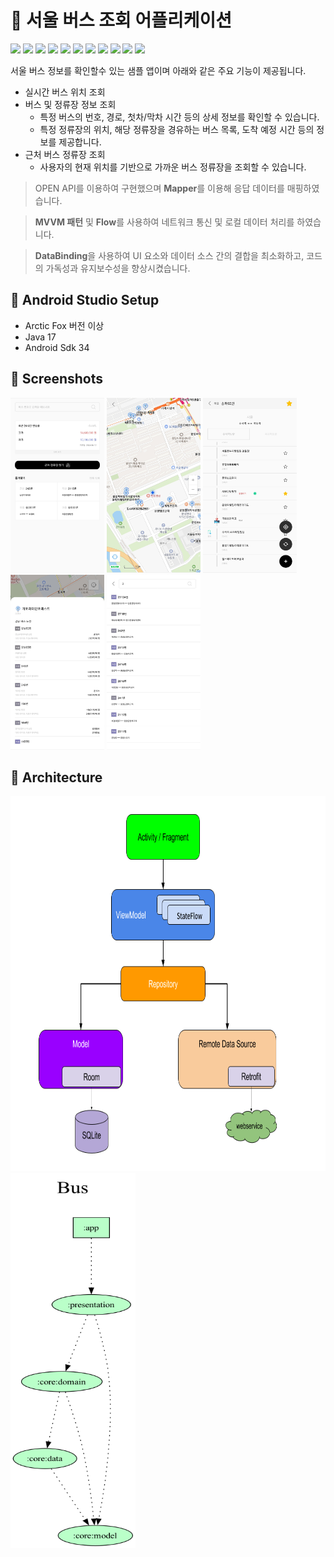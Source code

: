# 🚌 서울 버스 조회 어플리케이션
<p style="text-align: left;">
<img src="https://img.shields.io/badge/AndroidStudio-3DDC84?style=flat-square&logo=AndroidStudio&logoColor=white"/>
<img src="https://img.shields.io/badge/Kotlin-7F52FF?style=flat-square&logo=kotlin&logoColor=white"/>
<img src="https://img.shields.io/badge/Jetpack-4285F4?style=flat-square&logo=android&logoColor=white"/>
<img src="https://img.shields.io/badge/Hilt-EE0000"/>
<img src="https://img.shields.io/badge/Coroutine-8A2BE2"/>
<img src="https://img.shields.io/badge/Flow-017CEE"/>
<img src="https://img.shields.io/badge/Retrofit2-CC0000"/>
<img src="https://img.shields.io/badge/Room-0F9D58"/>
<img src="https://img.shields.io/badge/MVVM-50162D"/>
<img src="https://img.shields.io/badge/Glide-8A2BE2"/>
<img src="https://img.shields.io/badge/DataBinding-3DDC84"/>
</p>

서울 버스 정보를 확인할수 있는 샘플 앱이며 아래와 같은 주요 기능이 제공됩니다.

- 실시간 버스 위치 조회
- 버스 및 정류장 정보 조회
   - 특정 버스의 번호, 경로, 첫차/막차 시간 등의 상세 정보를 확인할 수 있습니다.
   - 특정 정류장의 위치, 해당 정류장을 경유하는 버스 목록, 도착 예정 시간 등의 정보를 제공합니다.
- 근처 버스 정류장 조회
  -  사용자의 현재 위치를 기반으로 가까운 버스 정류장을 조회할 수 있습니다.

> OPEN API를 이용하여 구현했으며 **Mapper**를 이용해 응답 데이터를 매핑하였습니다.

> **MVVM 패턴** 및 **Flow**를 사용하여 네트워크 통신 및 로컬 데이터 처리를 하였습니다.

> **DataBinding**을 사용하여 UI 요소와 데이터 소스 간의 결합을 최소화하고, 코드의 가독성과 유지보수성을 향상시켰습니다.

## 🎈 Android Studio Setup

- Arctic Fox 버전 이상
- Java 17
- Android Sdk 34

## 📱 Screenshots

<img src="https://github.com/oxen6297/Bus/blob/master/screenshots/home.jpg"  width="150" height="280"/> <img src="https://github.com/oxen6297/Bus/blob/master/screenshots/map.jpg"  width="150" height="280"/> <img src="https://github.com/oxen6297/Bus/blob/master/screenshots/detail.jpg"  width="150" height="280"/> <img src="https://github.com/oxen6297/Bus/blob/master/screenshots/station.jpg"  width="150" height="280"/> <img src="https://github.com/oxen6297/Bus/blob/master/screenshots/search.jpg"  width="150" height="280"/>
  
## 🏢 Architecture

<img src="https://github.com/oxen6297/Bus/blob/master/screenshots/mvvm.png"  width="600" height="600"/> <img src="https://github.com/oxen6297/Bus/blob/master/screenshots/graph.png"  width="200" height="600"/>
